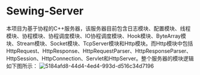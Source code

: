 # Sewing-Server
本项目为基于协程的C++服务器，该服务器目前包含日志模块、配置模块、线程模块、协程模块、协程调度模块、IO协程调度模块、Hook模块、ByteArray模块、Stream模块、Socket模块、TcpServer模块和Http模块。而Http模块中包括HttpRequest、HttpResponse、HttpRequestParser、HttpResponseParser、HttpSession、HttpConnection、Servlet和HttpServer。整个服务器的模块逻辑如下图所示：
![5184afd8-44d4-4ed4-993d-d516c34d7196](https://github.com/user-attachments/assets/493573dd-49b5-436a-bb09-5d763cfee79c)
